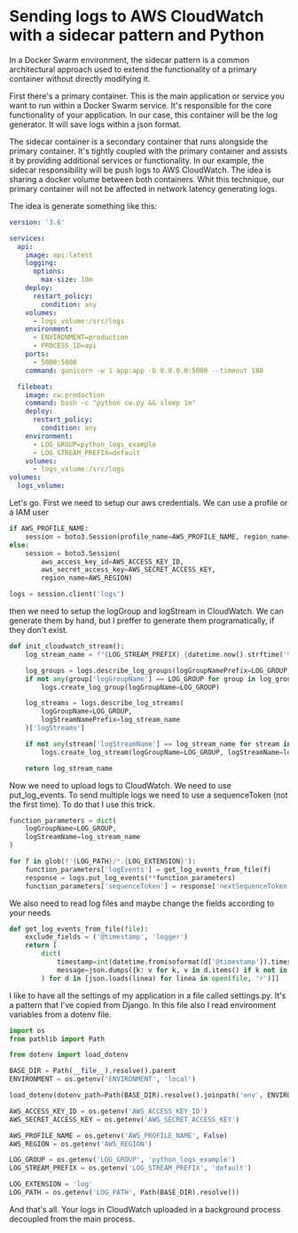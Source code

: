 # Sending logs to AWS CloudWatch with a sidecar pattern and Python

In a Docker Swarm environment, the sidecar pattern is a common architectural approach used to extend the functionality of a primary container without directly modifying it.

First there's a primary container. This is the main application or service you want to run within a Docker Swarm service. It's responsible for the core functionality of your application. In our case, this container will be the log generator. It will save logs within a json format.

The sidecar container is a secondary container that runs alongside the primary container. It's tightly coupled with the primary container and assists it by providing additional services or functionality. In our example, the sidecar responsibility will be push logs to AWS CloudWatch. The idea is sharing a docker volume between both containers. Whit this technique, our primary container will not be affected in network latency generating logs.

The idea is generate something like this:

```yaml
version: '3.6'

services:
  api:
    image: api:latest
    logging:
      options:
        max-size: 10m
    deploy:
      restart_policy:
        condition: any
    volumes:
      - logs_volume:/src/logs
    environment:
      - ENVIRONMENT=production
      - PROCESS_ID=api
    ports:
      - 5000:5000
    command: gunicorn -w 1 app:app -b 0.0.0.0:5000 --timeout 180

  filebeat:
    image: cw:production
    command: bash -c "python cw.py && sleep 1m"
    deploy:
      restart_policy:
        condition: any
    environment:
      - LOG_GROUP=python_logs_example
      - LOG_STREAM_PREFIX=default
    volumes:
      - logs_volume:/src/logs
volumes:
  logs_volume:
```
Let's go. First we need to setup our aws credentials. We can use a profile or a IAM user

```python
if AWS_PROFILE_NAME:
    session = boto3.Session(profile_name=AWS_PROFILE_NAME, region_name=AWS_REGION)
else:
    session = boto3.Session(
        aws_access_key_id=AWS_ACCESS_KEY_ID,
        aws_secret_access_key=AWS_SECRET_ACCESS_KEY,
        region_name=AWS_REGION)

logs = session.client('logs')
```

then we need to setup the logGroup and logStream in CloudWatch. We can generate them by hand, but I preffer to 
generate them programatically, if they don't exist.


```python
def init_cloudwatch_stream():
    log_stream_name = f"{LOG_STREAM_PREFIX}_{datetime.now().strftime('%Y%m%d')}"

    log_groups = logs.describe_log_groups(logGroupNamePrefix=LOG_GROUP)['logGroups']
    if not any(group['logGroupName'] == LOG_GROUP for group in log_groups):
        logs.create_log_group(logGroupName=LOG_GROUP)

    log_streams = logs.describe_log_streams(
        logGroupName=LOG_GROUP,
        logStreamNamePrefix=log_stream_name
    )['logStreams']

    if not any(stream['logStreamName'] == log_stream_name for stream in log_streams):
        logs.create_log_stream(logGroupName=LOG_GROUP, logStreamName=log_stream_name)

    return log_stream_name
```

Now we need to upload logs to CloudWatch. We need to use put_log_events. To send multiple logs we need to use a 
sequenceToken (not the first time). To do that I use this trick.

```python
function_parameters = dict(
    logGroupName=LOG_GROUP,
    logStreamName=log_stream_name
)

for f in glob(f'{LOG_PATH}/*.{LOG_EXTENSION}'):
    function_parameters['logEvents'] = get_log_events_from_file(f)
    response = logs.put_log_events(**function_parameters)
    function_parameters['sequenceToken'] = response['nextSequenceToken']
```

We also need to read log files and maybe change the fields according to your needs

```python
def get_log_events_from_file(file):
    exclude_fields = ('@timestamp', 'logger')
    return [
        dict(
            timestamp=int(datetime.fromisoformat(d['@timestamp']).timestamp() * 1000),
            message=json.dumps({k: v for k, v in d.items() if k not in exclude_fields})
        ) for d in [json.loads(linea) for linea in open(file, 'r')]]
```

I like to have all the settings of my application in a file called settings.py. It's a pattern that I've copied from  Django. In this file also I read environment variables from a dotenv file.

```python
import os
from pathlib import Path

from dotenv import load_dotenv

BASE_DIR = Path(__file__).resolve().parent
ENVIRONMENT = os.getenv('ENVIRONMENT', 'local')

load_dotenv(dotenv_path=Path(BASE_DIR).resolve().joinpath('env', ENVIRONMENT, '.env'))

AWS_ACCESS_KEY_ID = os.getenv('AWS_ACCESS_KEY_ID')
AWS_SECRET_ACCESS_KEY = os.getenv('AWS_SECRET_ACCESS_KEY')

AWS_PROFILE_NAME = os.getenv('AWS_PROFILE_NAME', False)
AWS_REGION = os.getenv('AWS_REGION')

LOG_GROUP = os.getenv('LOG_GROUP', 'python_logs_example')
LOG_STREAM_PREFIX = os.getenv('LOG_STREAM_PREFIX', 'default')

LOG_EXTENSION = 'log'
LOG_PATH = os.getenv('LOG_PATH', Path(BASE_DIR).resolve())
```

And that's all. Your logs in CloudWatch uploaded in a background process decoupled from the main process.
